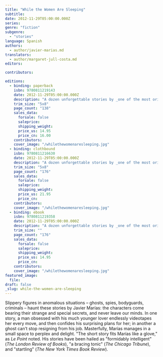 ```yaml
---
title: "While the Women Are Sleeping"
subtitle:
date: 2012-11-29T05:00:00.000Z
series:
genre: "fiction"
subgenre:
  - "stories"
language: Spanish
authors:
  - author/javier-marias.md
translators:
  - author/margaret-jull-costa.md
editors:

contributors:

editions:
  - binding: paperback
    isbn: 9780811219143
    date: 2012-11-29T05:00:00.000Z
    description: "A dozen unforgettable stories by _one of the most original writers at work today_ (Wyatt Mason, The New York Times Book Review). "
    trim_size: "5x8"
    page_count: "138"
    sales_data:
      forsale: false
      saleprice:
      shipping_weight:
      price_us: 14.95
      price_cn: 16.00
    contributors:
    cover_image: "/whilethewomenaresleeping.jpg"
  - binding: clothbound
    isbn: 9780811216630
    date: 2012-11-29T05:00:00.000Z
    description: "A dozen unforgettable stories by _one of the most original writers at work today_ (Wyatt Mason, The New York Times Book Review). "
    trim_size: "5x8"
    page_count: "176"
    sales_data:
      forsale: false
      saleprice:
      shipping_weight:
      price_us: 21.95
      price_cn:
    contributors:
    cover_image: "/whilethewomenaresleeping.jpg"
  - binding: ebook
    isbn: 9780811219358
    date: 2012-11-29T05:00:00.000Z
    description: "A dozen unforgettable stories by _one of the most original writers at work today_ (Wyatt Mason, The New York Times Book Review). "
    trim_size: ""
    page_count: "176"
    sales_data:
      forsale: false
      saleprice:
      shipping_weight:
      price_us: 14.95
      price_cn:
    contributors:
    cover_image: "/whilethewomenaresleeping.jpg"
featured_image:
  file:
draft: false
_slug: while-the-women-are-sleeping
---
```


Slippery figures in anomalous situations – ghosts, spies, bodyguards, criminals – haunt these stories by Javier Marías: the characters come bearing their strange and special secrets, and never leave our minds. In one story, a man obsessed with his much younger lover endlessly videotapes her every move, and then confides his surprising plans for her; in another a ghost can’t stop resigning from his job. Masterfully, Marías manages in a small space to perplex and delight. "The short story fits Marías like a glove," as _Le Point_ noted. His stories have been hailed as "formidably intelligent" (_The London Review of Books_), "a bracing tonic" (_The Chicago Tribune_), and "startling" (_The New York Times Book Review_).

